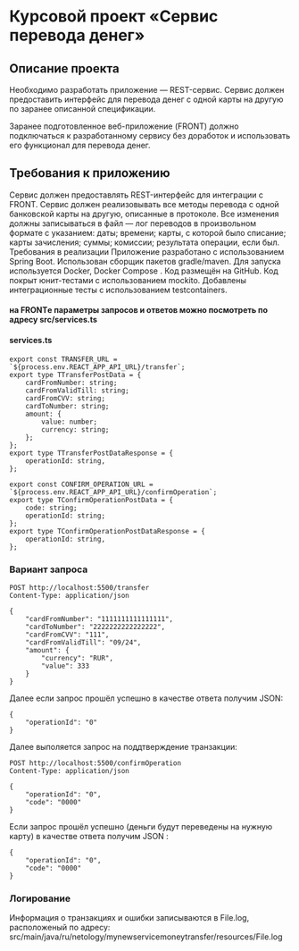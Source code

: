 # Курсовой проект «Сервис перевода денег»

## Описание проекта
Необходимо разработать приложение — REST-сервис. Сервис должен предоставить интерфейс для перевода денег с одной карты на другую по заранее описанной спецификации.

Заранее подготовленное веб-приложение (FRONT) должно подключаться к разработанному сервису без доработок и использовать его функционал для перевода денег.

## Требования к приложению
Сервис должен предоставлять REST-интерфейс для интеграции с FRONT.
Сервис должен реализовывать все методы перевода с одной банковской карты на другую, описанные в протоколе.
Все изменения должны записываться в файл — лог переводов в произвольном формате с указанием:
даты;
времени;
карты, с которой было списание;
карты зачисления;
суммы;
комиссии;
результата операции, если был.
Требования в реализации
Приложение разработано с использованием Spring Boot.
Использован сборщик пакетов gradle/maven.
Для запуска используется Docker, Docker Compose .
Код размещён на GitHub.
Код покрыт юнит-тестами с использованием mockito.
Добавлены интеграционные тесты с использованием testcontainers.

#### на FRONTе параметры запросов и ответов можно посмотреть по адресу src/services.ts 

#### services.ts
    export const TRANSFER_URL = `${process.env.REACT_APP_API_URL}/transfer`;
    export type TTransferPostData = {
        cardFromNumber: string;
        cardFromValidTill: string;
        cardFromCVV: string;
        cardToNumber: string;
        amount: {
            value: number;
            currency: string;
        };
    };
    export type TTransferPostDataResponse = {
        operationId: string,
    };

    export const CONFIRM_OPERATION_URL = `${process.env.REACT_APP_API_URL}/confirmOperation`;
    export type TConfirmOperationPostData = {
        code: string;
        operationId: string;
    };
    export type TConfirmOperationPostDataResponse = {
        operationId: string,
    };

### Вариант запроса

    POST http://localhost:5500/transfer
    Content-Type: application/json

    {
        "cardFromNumber": "1111111111111111",
        "cardToNumber": "2222222222222222",
        "cardFromCVV": "111",
        "cardFromValidTill": "09/24",
        "amount": {
            "currency": "RUR",
            "value": 333
        }
    }

Далее если запрос прошёл успешно 
в качестве ответа получим JSON:

    {
        "operationId": "0"
    }

Далее выполяется запрос на поддтверждение транзакции:

    POST http://localhost:5500/confirmOperation
    Content-Type: application/json

    {
        "operationId": "0",
        "code": "0000"
    }

Если запрос прошёл успешно (деньги будут переведены на нужную карту)
в качестве ответа получим JSON :

    {
        "operationId": "0",
        "code": "0000"
    }

### Логирование

Информация о транзакциях и ошибки записываются в File.log,
расположеный по адресу: src/main/java/ru/netology/mynewservicemoneytransfer/resources/File.log 
